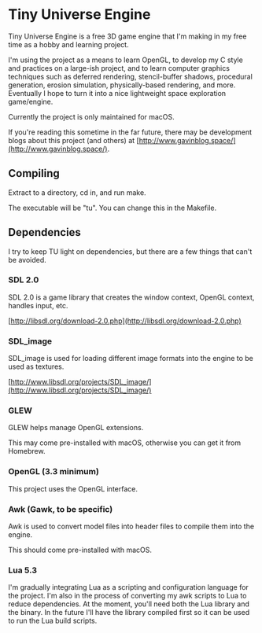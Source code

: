 
# Tiny Universe Engine #
 
Tiny Universe Engine is a free 3D game engine that I'm making in my free time as a hobby and learning project.

I'm using the project as a means to learn OpenGL, to develop my C style and practices on a large-ish project, and to learn computer graphics techniques such as deferred rendering, stencil-buffer shadows, procedural generation, erosion simulation, physically-based rendering, and more. Eventually I hope to turn it into a nice lightweight space exploration game/engine.

Currently the project is only maintained for macOS.

If you're reading this sometime in the far future, there may be development blogs about this project (and others) at [http://www.gavinblog.space/](http://www.gavinblog.space/).

## Compiling ##
Extract to a directory, cd in, and run make.

The executable will be "tu". You can change this in the Makefile.

## Dependencies ##
I try to keep TU light on dependencies, but there are a few things that can't be avoided.

### SDL 2.0 ###
SDL 2.0 is a game library that creates the window context, OpenGL context, handles input, etc.

[http://libsdl.org/download-2.0.php](http://libsdl.org/download-2.0.php)

### SDL_image ###
SDL_image is used for loading different image formats into the engine to be used as textures.

[http://www.libsdl.org/projects/SDL_image/](http://www.libsdl.org/projects/SDL_image/)
### GLEW ###
GLEW helps manage OpenGL extensions.

This may come pre-installed with macOS, otherwise you can get it from Homebrew.
### OpenGL (3.3 minimum) ###
This project uses the OpenGL interface.

### Awk (Gawk, to be specific) ###
Awk is used to convert model files into header files to compile them into the engine.

This should come pre-installed with macOS.

### Lua 5.3 ###
I'm gradually integrating Lua as a scripting and configuration language for the project. I'm also in the process of converting my awk scripts to Lua to reduce dependencies. At the moment, you'll need both the Lua library and the binary. In the future I'll have the library compiled first so it can be used to run the Lua build scripts.
